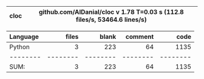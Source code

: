 cloc|github.com/AlDanial/cloc v 1.78  T=0.03 s (112.8 files/s, 53464.6 lines/s)
--- | ---

Language|files|blank|comment|code
:-------|-------:|-------:|-------:|-------:
Python|3|223|64|1135
--------|--------|--------|--------|--------
SUM:|3|223|64|1135
